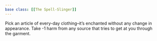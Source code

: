 ```yaml
---
base class: [[The Spell-Slinger]]
---
```

Pick an article of every-day clothing–it’s enchanted without any change in appearance. Take -1 harm from any source that tries to get at you through the garment.